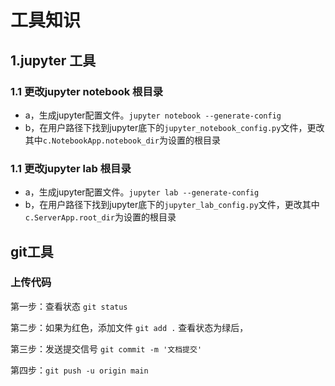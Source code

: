# 工具知识



## 1.jupyter 工具

### 1.1 更改jupyter notebook 根目录
+ a，生成jupyter配置文件。`jupyter notebook --generate-config`
+ b，在用户路径下找到jupyter底下的`jupyter_notebook_config.py`文件，更改其中`c.NotebookApp.notebook_dir`为设置的根目录

### 1.1 更改jupyter lab 根目录
+ a，生成jupyter配置文件。`jupyter lab --generate-config`
+ b，在用户路径下找到jupyter底下的`jupyter_lab_config.py`文件，更改其中`c.ServerApp.root_dir`为设置的根目录



## git工具

### 上传代码

第一步：查看状态  `git status`

第二步：如果为红色，添加文件  `git add .` 查看状态为绿后，

第三步：发送提交信号 `git commit -m '文档提交'`

第四步：`git push -u origin main`